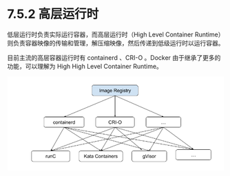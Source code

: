 # 7.5.2 高层运行时

低层运行时负责实际运行容器，而高层运行时（High Level Container Runtime）则负责容器映像的传输和管理，解压缩映像，然后传递到低级运行时以运行容器。

目前主流的高层容器运行时有 containerd 、CRI-O 。Docker 由于继承了更多的功能，可以理解为 High High Level Container Runtime。

<div  align="center">
	<img src="../assets/runtime.png" width = "550"  align=center />
</div>